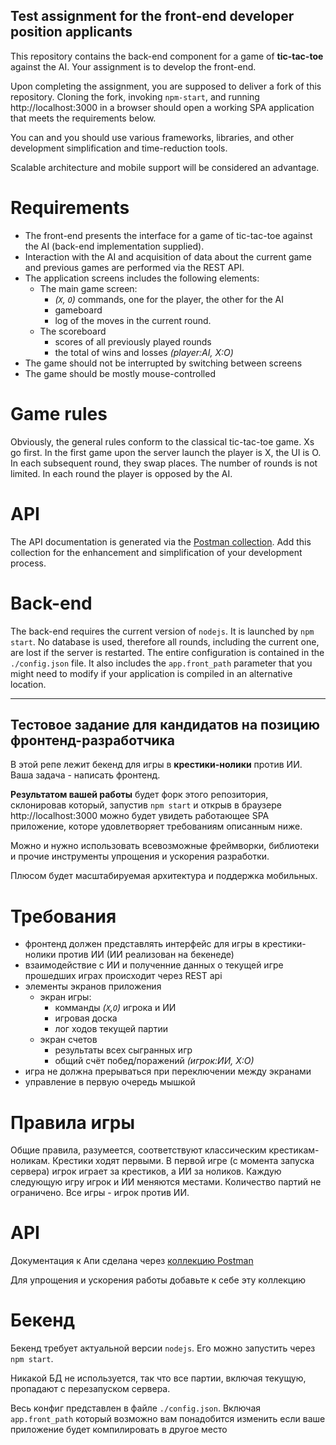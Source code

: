 Test assignment for the front-end developer position applicants
----
This repository contains the back-end component for a game of **tic-tac-toe** against the AI. Your assignment is to develop the front-end.

Upon completing the assignment, you are supposed to deliver a fork of this repository. Cloning the fork, invoking `npm-start`, and running http://localhost:3000 in a browser should open a working SPA application that meets the requirements below.

You can and you should use various frameworks, libraries, and other development simplification and time-reduction tools.

Scalable architecture and mobile support will be considered an advantage.

# Requirements
- The front-end presents the interface for a game of tic-tac-toe against the AI (back-end implementation supplied).
- Interaction with the AI and acquisition of data about the current game and previous games are performed via the REST API.
- The application screens includes the following elements:
  - The main game screen:
    - *(`X`, `O`)* commands, one for the player, the other for the AI
    - gameboard
    - log of the moves in the current round.
  - The scoreboard
    - scores of all previously played rounds
    - the total of wins and losses *(player:AI, Х:О)*
- The game should not be interrupted by switching between screens
- The game should be mostly mouse-controlled

# Game rules
Obviously, the general rules conform to the classical tic-tac-toe game. Xs go first. In the first game upon the server launch the player is X, the UI is O. In each subsequent round, they swap places. The number of rounds is not limited. In each round the player is opposed by the AI.

# API
The API documentation is generated via the [Postman collection](https://documenter.getpostman.com/view/1050162/frontend-testcase/7TFGFKr).
Add this collection for the enhancement and simplification of your development process.

# Back-end
The back-end requires the current version of `nodejs`. It is launched by `npm start`.
No database is used, therefore all rounds, including the current one, are lost if the server is restarted.
The entire configuration is contained in the `./config.json` file. It also includes the `app.front_path` parameter that you might need to modify if your application is compiled in an alternative location.

----

Тестовое задание для кандидатов на позицию фронтенд-разработчика
----
В этой репе лежит бекенд для игры в **крестики-нолики** против ИИ. Ваша задача - написать фронтенд.

**Результатом вашей работы** будет форк этого репозитория, склонировав который, запустив `npm start` и открыв в браузере http://localhost:3000 можно будет увидеть работающее SPA приложение, которе удовлетворяет требованиям описанным ниже.

Можно и нужно использовать всевозможные фреймворки, библиотеки и прочие инструменты упрощения и ускорения разработки.

Плюсом будет масштабируемая архитектура и поддержка мобильных.

# Требования
- фронтенд должен представлять интерфейс для игры в крестики-нолики против ИИ (ИИ реализован на бекенеде)
- взаимодействие с ИИ и полученние данных о текущей игре прошедших играх происходит через REST api
- элементы экранов приложения
  - экран игры:
      - комманды *(`X`,`O`)* игрока и ИИ
      - игровая доска
      - лог ходов текущей партии
  - экран счетов
      - результаты всех сыгранных игр
      - общий счёт побед/поражений *(игрок:ИИ, Х:О)*
- игра не должна прерываться при переключении между экранами
- управление в первую очередь мышкой

# Правила игры
Общие правила, разумеется, соответствуют классическим крестикам-ноликам.
Крестики ходят первыми.
В первой игре (с момента запуска сервера) игрок играет за крестиков, а ИИ за ноликов.
Каждую следующую игру игрок и ИИ меняются местами.
Количество партий не ограничено.
Все игры - игрок против ИИ.

# API
Документация к Апи сделана через [коллекцию Postman](https://documenter.getpostman.com/view/1050162/frontend-testcase/7TFGFKr)

Для упрощения и ускорения работы добавьте к себе эту коллекцию

# Бекенд
Бекенд требует актуальной версии `nodejs`.
Его можно запустить через `npm start`.

Никакой БД не используется, так что все партии, включая текущую, пропадают с перезапуском сервера.

Весь конфиг представлен в файле `./config.json`. Включая `app.front_path` который возможно вам понадобится изменить если ваше приложение будет компилировать в другое место
